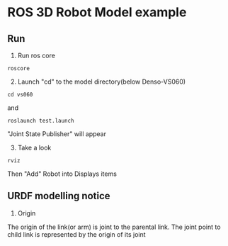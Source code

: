 # ROS 3D Robot Model example
## Run
1. Run ros core
~~~
roscore
~~~

2. Launch
"cd" to the model directory(below Denso-VS060)
~~~
cd vs060
~~~
and
~~~
roslaunch test.launch
~~~
"Joint State Publisher" will appear

3. Take a look
~~~
rviz
~~~
Then "Add" Robot into Displays items


## URDF modelling notice
1. Origin

The origin of the link(or arm) is joint to the parental link. The joint point to child link is represented by the origin of its joint

